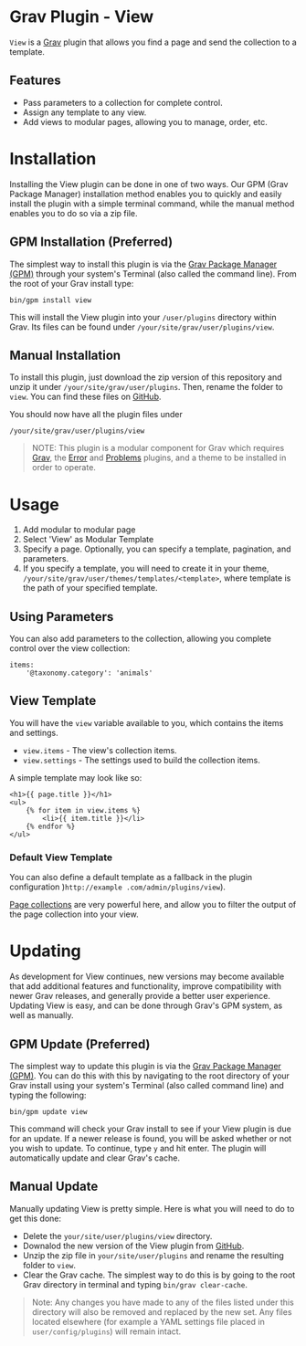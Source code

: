# Grav Plugin - View

`View` is a [Grav](http://github.com/getgrav/grav) plugin that allows you find a page and send the collection to a template.

## Features

* Pass parameters to a collection for complete control.
* Assign any template to any view.
* Add views to modular pages, allowing you to manage, order, etc.

# Installation

Installing the View plugin can be done in one of two ways. Our GPM (Grav Package Manager) installation method enables you to quickly and easily install the plugin with a simple terminal command, while the manual method enables you to do so via a zip file.

## GPM Installation (Preferred)

The simplest way to install this plugin is via the [Grav Package Manager (GPM)](http://learn.getgrav.org/advanced/grav-gpm) through your system's Terminal (also called the command line).  From the root of your Grav install type:

    bin/gpm install view

This will install the View plugin into your `/user/plugins` directory within Grav. Its files can be found under `/your/site/grav/user/plugins/view`.

## Manual Installation

To install this plugin, just download the zip version of this repository and unzip it under `/your/site/grav/user/plugins`. Then, rename the folder to `view`. You can find these files on [GitHub](https://github.com/ellioseven/grav-plugin-view).

You should now have all the plugin files under

	/your/site/grav/user/plugins/view

> NOTE: This plugin is a modular component for Grav which requires [Grav](http://github.com/getgrav/grav), the [Error](https://github.com/getgrav/grav-plugin-error) and [Problems](https://github.com/getgrav/grav-plugin-problems) plugins, and a theme to be installed in order to operate.

# Usage

1. Add modular to modular page
2. Select 'View' as Modular Template
3. Specify a page. Optionally, you can specify a template, pagination, and parameters.
4. If you specify a template, you will need to create it in your theme, 
`/your/site/grav/user/themes/templates/<template>`, where template is the path of your specified template.

## Using Parameters

You can also add parameters to the collection, allowing you complete control over the view collection:

```
items:
    '@taxonomy.category': 'animals'
``` 

## View Template
 
You will have the `view` variable available to you, which contains the items and settings.

* `view.items` - The view's collection items.
* `view.settings` - The settings used to build the collection items.

A simple template may look like so:

```
<h1>{{ page.title }}</h1>
<ul>
    {% for item in view.items %}
        <li>{{ item.title }}</li>
    {% endfor %}
</ul>
```

### Default View Template

You can also define a default template as a fallback in the plugin configuration )`http://example
.com/admin/plugins/view`).

[Page collections](http://learn.getgrav.org/content/collections) are very powerful here, and allow you to filter the 
output of the page collection into your view.

# Updating

As development for View continues, new versions may become available that add additional features and functionality, improve compatibility with newer Grav releases, and generally provide a better user experience. Updating View is easy, and can be done through Grav's GPM system, as well as manually.

## GPM Update (Preferred)

The simplest way to update this plugin is via the [Grav Package Manager (GPM)](http://learn.getgrav.org/advanced/grav-gpm). You can do this with this by navigating to the root directory of your Grav install using your system's Terminal (also called command line) and typing the following:

    bin/gpm update view

This command will check your Grav install to see if your View plugin is due for an update. If a newer release is found, you will be asked whether or not you wish to update. To continue, type `y` and hit enter. The plugin will automatically update and clear Grav's cache.

## Manual Update

Manually updating View is pretty simple. Here is what you will need to do to get this done:

* Delete the `your/site/user/plugins/view` directory.
* Downalod the new version of the View plugin from [GitHub](hhttps://github.com/ellioseven/grav-plugin-view).
* Unzip the zip file in `your/site/user/plugins` and rename the resulting folder to `view`.
* Clear the Grav cache. The simplest way to do this is by going to the root Grav directory in terminal and typing `bin/grav clear-cache`.

> Note: Any changes you have made to any of the files listed under this directory will also be removed and replaced by the new set. Any files located elsewhere (for example a YAML settings file placed in `user/config/plugins`) will remain intact.
